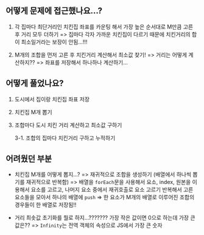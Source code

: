 ## 어떻게 문제에 접근했나요...?

1. 각 집마다 최단거리인 치킨집 좌표를 카운팅 해서 가장 높은 순서대로 M만큼 고른 후 거리 모두 더하기
   => 집마다 각자 가까운 치킨집이 다르기 때문에 치킨거리의 합이 최소일거라는 보장이 안됨...!!!

2. M개의 조합을 먼저 고른 후 치킨거리 계산해서 최소값 찾기! => 거리는 어떻게 계산하지?? => 좌표를 저장해서 하나하나 계산하기...

## 어떻게 풀었나요?

1. 도시에서 집이랑 치킨집 좌표 저장
2. 치킨집 M개 뽑기
3. 조합마다 도시 치킨 거리 계산하고 최소값 구하기

   3-1. 조합의 집마다 치킨거리 구하고 누적하기

## 어려웠던 부분

- 치킨집 M개를 어떻게 뽑지...?
  => 재귀적으로 조합을 생성하기 (배열에서 하나씩 뽑기를 재귀적으로 반복함)
  => 배열을 `forEach`문을 사용해서 요소, index, 원본을 이용해서 요소를 고르고, 나머지 요소 중에서 재귀호출로 요소 고르기 반복해서 고른 요소들을 모아서 하나의 배열에 `push`
  => 한 요소가 M개의 배열로 이루어진 조합의 경우들이 한 배열로 저장됨!!

- 거리 최솟값 초기화를 뭘로 하지...??????? 가장 작은 값이면 0으로 하는데 가장 큰 값은?? => `Infinity`는 전역 객체의 속성으로 JS에서 가장 큰 숫자

